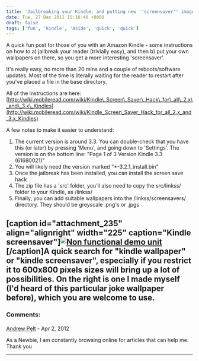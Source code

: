 ```yaml
---
title: 'Jailbreaking your Kindle, and putting new ''screensaver'' images'
date: Tue, 27 Dec 2011 15:16:40 +0000
draft: false
tags: ['fun', 'kindle', 'Aside', 'quick', 'quick']
---
```


A quick fun post for those of you with an Amazon Kindle - some instructions on how to a) jailbreak your reader (trivially easy), and then b) put your own wallpapers on there, so you get a more interesting 'screensaver'.

It's really easy, no more than 20 mins and a couple of reboots/software updates. Most of the time is literally waiting for the reader to restart after you've placed a file in the base directory.

All of the instructions are here: [http://wiki.mobileread.com/wiki/Kindle\_Screen\_Saver\_Hack\_for\_all\_2.x\_and\_3.x\_Kindles](http://wiki.mobileread.com/wiki/Kindle_Screen_Saver_Hack_for_all_2.x_and_3.x_Kindles)

A few notes to make it easier to understand:

1.  The current version is around 3.3. You can double-check that you have this (or later) by pressing 'Menu', and going down to 'Settings'. The version is on the bottom line: "Page 1 of 3 Version Kindle 3.3 (61680021)"
2.  You will likely need the version marked "\*-3.2.1\_install.bin"
3.  Once the jailbreak has been installed, you can install the screen save hack
4.  The zip file has a 'src' folder, you'll also need to copy the src/linkss/ folder to your Kindle, as /linkss/
5.  Finally, you can add suitable wallpapers into the /linkss/screensavers/ directory. They should be greyscale .png's or .jpgs

\[caption id="attachment\_235" align="alignright" width="225" caption="Kindle screensaver"\][![Non functional demo unit](http://www.phpscaling.com/files/2011/12/non-functional-225x300.png "non-functional")](http://www.phpscaling.com/files/2011/12/non-functional.png)\[/caption\]A quick search for "kindle wallpaper" or "kindle screensaver", especially if you restrict it to 600x800 pixels sizes will bring up a lot of possibilities. On the right is one I made myself (I'd heard of this particular joke wallpaper before), which you are welcome to use.
---
### Comments:
#### 
[Andrew Pelt]( "Barias@ymail.com") - <time datetime="2012-04-10 21:16:30">Apr 2, 2012</time>

As a Newbie, I am constantly browsing online for articles that can help me. Thank you
<hr />
